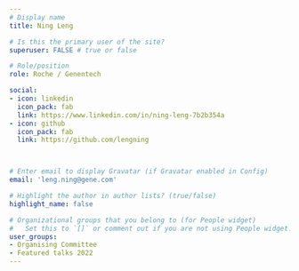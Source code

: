 ```yaml
---
# Display name
title: Ning Leng

# Is this the primary user of the site?
superuser: FALSE # true or false

# Role/position
role: Roche / Genentech

social:
- icon: linkedin
  icon_pack: fab
  link: https://www.linkedin.com/in/ning-leng-7b2b354a
- icon: github
  icon_pack: fab
  link: https://github.com/lengning



# Enter email to display Gravatar (if Gravatar enabled in Config)
email: 'leng.ning@gene.com'

# Highlight the author in author lists? (true/false)
highlight_name: false

# Organizational groups that you belong to (for People widget)
#   Set this to `[]` or comment out if you are not using People widget.
user_groups:
- Organising Committee
- Featured talks 2022
---
```

